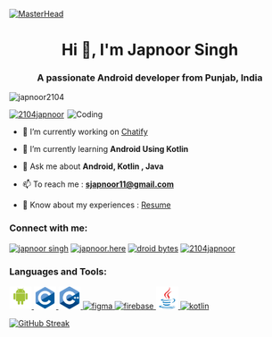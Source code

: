 [![MasterHead](https://1.bp.blogspot.com/-7A4WynwLsMw/XbBpCXG8fHI/AAAAAAAAMt4/uOa1bpLskYgrwGbllhSu2SDj_Mig8SXJQCLcBGAsYHQ/s1600/2000_600px.gif)](https://rishavchanda.io)
<h1 align="center">Hi 👋, I'm Japnoor Singh</h1>
<h3 align="center">A passionate Android developer from Punjab, India</h3>

<p align="left"> <img src="https://komarev.com/ghpvc/?username=japnoor2104&label=Profile%20views&color=0e75b6&style=flat" alt="japnoor2104" /> </p>

<img align="right" alt="Coding" width="400" src="https://github.com/JapnoorHere/JapnoorHere/assets/109523523/dec388dd-da50-45f0-b43c-0e87e9da4086"/>

<p align="left"> <a href="https://twitter.com/2104japnoor" target="blank"><img src="https://img.shields.io/twitter/follow/2104japnoor?logo=twitter&style=for-the-badge" alt="2104japnoor" /></a> </p>

- 🔭 I’m currently working on [Chatify](https://github.com/Japnoor2104/Chatify)

- 🌱 I’m currently learning **Android Using Kotlin**

- 💬 Ask me about **Android, Kotlin , Java**

- 📫 To reach me : **sjapnoor11@gmail.com**

- 📄 Know about my experiences : [Resume](https://docs.google.com/document/d/1xXTjuT-cIdlKYKdl9SByJ_ygxxxPLqz5/edit?usp=drive_link)

<h3 align="left">Connect with me:</h3>
<p align="left">
<a href="https://www.linkedin.com/in/japnoor-singh-6009a0245/" target="blank"><img align="center" src="https://raw.githubusercontent.com/rahuldkjain/github-profile-readme-generator/master/src/images/icons/Social/linked-in-alt.svg" alt="japnoor singh" height="30" width="40" /></a>
<a href="https://instagram.com/japnoor.here" target="blank"><img align="center" src="https://raw.githubusercontent.com/rahuldkjain/github-profile-readme-generator/master/src/images/icons/Social/instagram.svg" alt="japnoor.here" height="30" width="40" /></a>
<a href="https://www.youtube.com/@DroidBytes11" target="blank"><img align="center" src="https://raw.githubusercontent.com/rahuldkjain/github-profile-readme-generator/master/src/images/icons/Social/youtube.svg" alt="droid bytes" height="30" width="40" /></a>
<a href="https://twitter.com/2104japnoor" target="blank"><img align="center" src="https://raw.githubusercontent.com/rahuldkjain/github-profile-readme-generator/master/src/images/icons/Social/twitter.svg" alt="2104japnoor" height="30" width="40" /></a>
</p>

<h3 align="left">Languages and Tools:</h3>
<p align="left"> <a href="https://developer.android.com" target="_blank" rel="noreferrer"> <img src="https://raw.githubusercontent.com/devicons/devicon/master/icons/android/android-original-wordmark.svg" alt="android" width="40" height="40"/> </a> <a href="https://www.cprogramming.com/" target="_blank" rel="noreferrer"> <img src="https://raw.githubusercontent.com/devicons/devicon/master/icons/c/c-original.svg" alt="c" width="40" height="40"/> </a> <a href="https://www.w3schools.com/cpp/" target="_blank" rel="noreferrer"> <img src="https://raw.githubusercontent.com/devicons/devicon/master/icons/cplusplus/cplusplus-original.svg" alt="cplusplus" width="40" height="40"/> </a> <a href="https://www.figma.com/" target="_blank" rel="noreferrer"> <img src="https://www.vectorlogo.zone/logos/figma/figma-icon.svg" alt="figma" width="40" height="40"/> </a> <a href="https://firebase.google.com/" target="_blank" rel="noreferrer"> <img src="https://www.vectorlogo.zone/logos/firebase/firebase-icon.svg" alt="firebase" width="40" height="40"/> </a> <a href="https://www.java.com" target="_blank" rel="noreferrer"> <img src="https://raw.githubusercontent.com/devicons/devicon/master/icons/java/java-original.svg" alt="java" width="40" height="40"/> </a> <a href="https://kotlinlang.org" target="_blank" rel="noreferrer"> <img src="https://www.vectorlogo.zone/logos/kotlinlang/kotlinlang-icon.svg" alt="kotlin" width="40" height="40"/> </a> </p>

[![GitHub Streak](https://streak-stats.demolab.com?user=JapnoorHere%20&theme=github-light)](https://git.io/streak-stats)
